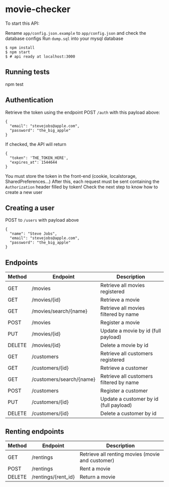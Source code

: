 # movie-checker

To start this API:

Rename `app/config.json.example` to `app/config.json` and check the database configs
Run `dump.sql` into your mysql database

```
$ npm install
$ npm start
$ # api ready at localhost:3000
```

## Running tests
npm test

## Authentication

Retrieve the token using the endpoint POST `/auth` with this payload above:
```
{
  "email": "stevejobs@apple.com",
  "password": "the_big_apple"
}
```
If checked, the API will return
```
{
  "token": 'THE_TOKEN_HERE',
  "expires_at": 1544644
}
```
You must store the token in the front-end (cookie, localstorage, SharedPreferences...)
After this, each request must be sent containing the `Authorization` header filled by token!
Check the next step to know how to create a new user

## Creating a user
POST to `/users` with payload above
```
{
  "name": "Steve Jobs",
  "email": "stevejobs@apple.com",
  "password": "the_big_apple"
}
```

## Endpoints

Method | Endpoint | Description
------ | -------- | -----------
GET | /movies | Retrieve all movies registered
GET | /movies/{id} | Retrieve a movie
GET | /movies/search/{name} | Retrieve all movies filtered by name
POST | /movies | Register a movie
PUT | /movies/{id} | Update a movie by id (full payload)
DELETE | /movies/{id} | Delete a movie by id
GET | /customers | Retrieve all customers registered
GET | /customers/{id} | Retrieve a customer
GET | /customers/search/{name} | Retrieve all customers filtered by name
POST | /customers | Register a customer
PUT | /customers/{id} | Update a customer by id (full payload)
DELETE | /customers/{id} | Delete a customer by id

## Renting endpoints

Method | Endpoint | Description
------ | -------- | -----------
GET | /rentings | Retrieve all renting movies (movie and customer)
POST | /rentings | Rent a movie
DELETE | /rentings/{rent_id} | Return a movie

